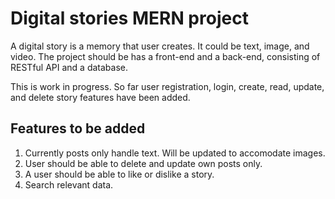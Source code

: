 
# Digital stories MERN project

A digital story is a memory that user creates. It could be text, image, and video. The project should be has a front-end and a back-end, consisting of RESTful API and a database.

This is work in  progress. So far user registration, login, create, read, update, and delete story features have been added. 



## Features to be added
1. Currently posts only handle text. Will be updated to accomodate images.
2. User should be able to delete and update own posts only.
3. A user should be able to like or dislike a story.
4. Search relevant data.




